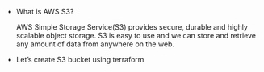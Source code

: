 * What is AWS S3?

    AWS Simple Storage Service(S3) provides secure, durable and highly scalable object storage. S3 is easy to use and we can store and retrieve any amount of data from anywhere on the web.

* Let’s create S3 bucket using terraform

